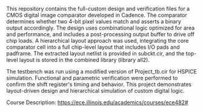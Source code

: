 This repository contains the full-custom design and verification files for a CMOS digital image comparator developed in Cadence. The comparator determines whether two 4-bit pixel values match and asserts a binary output accordingly. The design uses combinational logic optimized for area and performance, and includes a post-processing output buffer to drive off chip loads. A hierarchical layout approach was used, integrating the core comparator cell into a full chip-level layout that includes I/O pads and padframe. The extracted layout netlist is provided in subckt.cir, and the top-level layout is stored in the combined library (library all2).

The testbench was run using a modified version of Project_tb.cir for HSPICE simulation. Functional and parametric verification were performed to confirm the shift register's timing and behavior. This project demonstrates layout-driven design and hierarchical simulation of custom digital logic.


Course Description: https://ece.illinois.edu/academics/courses/ece482#  

